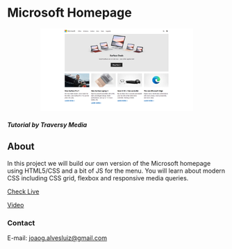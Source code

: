 # Microsoft Homepage

<p align="center">
  <a href="" rel="noopener">
 <img width=70% height=70% src="./assets/images/page.png" alt="Project logo"></a>
</p>

##### Tutorial by Traversy Media
## About <a name = "about"></a>

In this project we will build our own version of the Microsoft homepage using HTML5/CSS and a bit of JS for the menu. You will learn about modern CSS including CSS grid, flexbox and responsive media queries.

[Check Live](https://joaogalvesluiz.netlify.app/websites/microsoft-pageclone/index.html)

[Video](https://www.youtube.com/watch?v=uKgn-To1C4Q&feature=youtu.be)

### Contact
E-mail: joaog.alvesluiz@gmail.com
